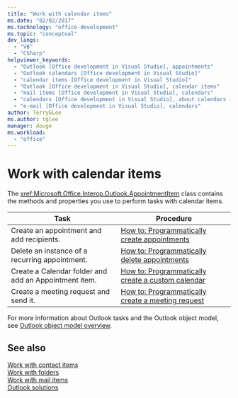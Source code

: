 ```yaml
---
title: "Work with calendar items"
ms.date: "02/02/2017"
ms.technology: "office-development"
ms.topic: "conceptual"
dev_langs: 
  - "VB"
  - "CSharp"
helpviewer_keywords: 
  - "Outlook [Office development in Visual Studio], appointments"
  - "Outlook calendars [Office development in Visual Studio]"
  - "calendar items [Office development in Visual Studio]"
  - "Outlook [Office development in Visual Studio], calendar items"
  - "mail items [Office development in Visual Studio], calendars"
  - "calendars [Office development in Visual Studio], about calendars in Outlook"
  - "e-mail [Office development in Visual Studio], calendars"
author: TerryGLee
ms.author: tglee
manager: douge
ms.workload: 
  - "office"
---
```

# Work with calendar items
  The <xref:Microsoft.Office.Interop.Outlook.AppointmentItem> class contains the methods and properties you use to perform tasks with calendar items.  
  
|Task|Procedure|  
|----------|---------------|  
|Create an appointment and add recipients.|[How to: Programmatically create appointments](../vsto/how-to-programmatically-create-appointments.md)|  
|Delete an instance of a recurring appointment.|[How to: Programmatically delete appointments](../vsto/how-to-programmatically-delete-appointments.md)|  
|Create a Calendar folder and add an Appointment item.|[How to: Programmatically create a custom calendar](../vsto/how-to-programmatically-create-a-custom-calendar.md)|  
|Create a meeting request and send it.|[How to: Programmatically create a meeting request](../vsto/how-to-programmatically-create-a-meeting-request.md)|  
  
 For more information about Outlook tasks and the Outlook object model, see [Outlook object model overview](../vsto/outlook-object-model-overview.md).  
  
## See also  
 [Work with contact items](../vsto/working-with-contact-items.md)   
 [Work with folders](../vsto/working-with-folders.md)   
 [Work with mail items](../vsto/working-with-mail-items.md)   
 [Outlook solutions](../vsto/outlook-solutions.md)  

